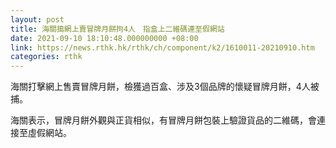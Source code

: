 ```yaml
---
layout: post
title: 海關搗網上賣冒牌月餅拘4人　指盒上二維碼連至假網站
date: 2021-09-10 18:10:48.000000000 +08:00
link: https://news.rthk.hk/rthk/ch/component/k2/1610011-20210910.htm
categories: rthk
---
```


海關打擊網上售賣冒牌月餅，檢獲過百盒、涉及3個品牌的懷疑冒牌月餅，4人被捕。

海關表示，冒牌月餅外觀與正貨相似，有冒牌月餅包裝上驗證貨品的二維碼，會連接至虛假網站。
